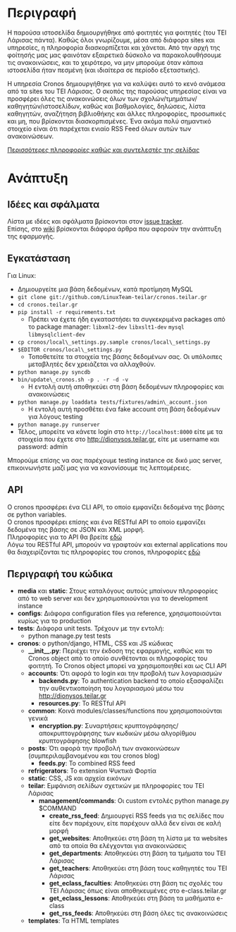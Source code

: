 Περιγραφή
=========

Η παρούσα ιστοσελίδα δημιουργήθηκε από φοιτητές για φοιτητές (του ΤΕΙ Λάρισας
πάντα). Καθώς όλοι γνωρίζουμε, μέσα από διάφορα sites και υπηρεσίες, η
πληροφορία διασκορπίζεται και χάνεται. Από την αρχή της φοίτησής μας μας
φαινόταν εξαιρετικά δύσκολο να παρακολουθήσουμε τις ανακοινώσεις, και το
χειρότερο, να μην μπορούμε όταν κάποια ιστοσελίδα ήταν πεσμένη (και ιδιαίτερα
σε περίοδο εξεταστικής).

Η υπηρεσία Cronos δημιουργήθηκε για να καλύψει αυτό το κενό ανάμεσα από τα
sites του ΤΕΙ Λάρισας. Ο σκοπός της παρούσας υπηρεσίας είναι να προσφέρει όλες
τις ανακοινώσεις όλων των σχολών/τμημάτων/καθηγητών/ιστοσελίδων, καθώς και
βαθμολογίες, δηλώσεις, λίστα καθηγητών, αναζήτηση βιβλιοθήκης και άλλες
πληροφορίες, προσωπικές και μη, που βρίσκονται διασκορπισμένες. Ένα ακόμα πολύ
σημαντικό στοιχείο είναι ότι παρέχεται ενιαίο RSS Feed όλων αυτών των
ανακοινώσεων.

[Περισσότερες πληροφορίες καθώς και συντελεστές της σελίδας](http://cronos.teilar.gr/about)

Ανάπτυξη
========

Ιδέες και σφάλματα
--------------------

Λίστα με ιδέες και σφάλματα βρίσκονται στον [issue tracker](https://github.com/LinuxTeam-teilar/cronos.teilar.gr/issues).  
Επίσης, στο [wiki](https://github.com/LinuxTeam-teilar/cronos.teilar.gr/wiki)
βρίσκονται διάφορα άρθρα που αφορούν την ανάπτυξη της εφαρμογής.

Εγκατάσταση
-----------

Για Linux:

* Δημιουργείτε μια βάση δεδομένων, κατά προτίμηση MySQL
* `git clone git://github.com/LinuxTeam-teilar/cronos.teilar.gr`
* `cd cronos.teilar.gr`
* `pip install -r requirements.txt`
  * Πρέπει να έχετε ήδη εγκαταστήσει τα συγκεκριμένα packages από το package manager: `libxml2-dev` `libxslt1-dev` `mysql` `libmysqlclient-dev`
* `cp cronos/local\_settings.py.sample cronos/local\_settings.py`
* `$EDITOR cronos/local\_settings.py`
  * Τοποθετείτε τα στοιχεία της βάσης δεδομένων σας. Οι υπόλοιπες μεταβλητές
  δεν χρειάζεται να αλλαχθούν.
* `python manage.py syncdb`
* `bin/update\_cronos.sh -p . -r -d -v`
  * Η εντολή αυτή αποθηκεύει στη βάση δεδομένων πληροφορίες και ανακοινώσεις
* `python manage.py loaddata tests/fixtures/admin\_account.json`
  * Η εντολή αυτή προσθέτει ένα fake account στη βάση δεδομένων για λόγους
  testing
* `python manage.py runserver`
* Τέλος, μπορείτε να κάνετε login στο `http://localhost:8000` είτε με τα στοιχεία
που έχετε στο http://dionysos.teilar.gr, είτε με username και password: admin

Μπορούμε επίσης να σας παρέχουμε testing instance σε δικό μας server,
επικοινωνήστε μαζί μας για να κανονίσουμε τις λεπτομέρειες.

API
---

Ο cronos προσφέρει ένα CLI API, το οποίο εμφανίζει δεδομένα της βάσης
σε python variables.  
Ο cronos προσφέρει επίσης και ένα RESTful API το οποίο εμφανίζει
δεδομένα της βάσης σε JSON και XML μορφή.  
Πληροφορίες για το API θα βρείτε [εδώ](https://github.com/LinuxTeam-teilar/cronos.teilar.gr/wiki/API)  
Λόγω του RESTful API, μπορούν να γραφτούν και external applications που θα
διαχειρίζονται τις πληροφορίες του cronos, πληροφορίες [εδώ](https://github.com/LinuxTeam-teilar/cronos.teilar.gr/wiki/External-applications)

Περιγραφή του κώδικα
--------------------

* **media** και **static**: Στους καταλόγους αυτούς μπαίνουν πληροφορίες από το
web server και δεν χρησιμοποιούνται για το development instance
* **configs**: Διάφορα configuration files για reference, χρησιμοποιούνται
κυρίως για το production
* **tests**: Διάφορα unit tests. Τρέχουν με την εντολή:
    * python manage.py test tests
* **cronos**: ο python/django, HTML, CSS και JS κώδικας
    * **\_\_init\_\_.py**: Περιέχει την έκδοση της εφαρμογής, καθώς και το
    Cronos object από το οποίο συνθέτονται οι πληροφορίες του φοιτητή. Το
    Cronos object μπορεί να χρησιμοποιηθεί και ως CLI API
    * **accounts**: Ότι αφορά το login και την προβολή των λογαριασμών
        * **backends.py**: Το authentication backend το οποίο εξασφαλίζει την
        αυθεντικοποίηση του λογαριασμού μέσω του http://dionysos.teilar.gr
        * **resources.py**: Το RESTful API
    * **common**: Κοινά modules/classes/functions που χρησιμοποιούνται γενικά
        * **encryption.py**: Συναρτήσεις κρυπτογράφησης/αποκρυπτογράφησης των
        κωδικών μέσω αλγορίθμου κρυπτογράφησης blowfish
    * **posts**: Ότι αφορά την προβολή των ανακοινώσεων (συμπεριλαμβανομένου
    και του cronos blog)
        * **feeds.py**: Το combined RSS feed
    * **refrigerators**: Το extension Ψυκτικά Φορτία
    * **static**: CSS, JS και αρχεία εικόνων
    * **teilar**: Εμφάνιση σελίδων σχετικών με πληροφορίες του ΤΕΙ Λάρισας
        * **management/commands**: Οι custom εντολές python manage.py $COMMAND
            * **create\_rss\_feed**: Δημιουργεί RSS feeds για τις σελίδες που
            είτε δεν παρέχουν, είτε παρέχουν αλλά δεν είναι σε καλή μορφή
            * **get\_websites**: Αποθηκεύει στη βάση τη λίστα με τα websites
            από τα οποία θα ελέγχονται για ανακοινώσεις
            * **get\_departments**: Αποθηκεύει στη βάση τα τμήματα του ΤΕΙ Λάρισας
            * **get\_teachers**: Αποθηκεύει στη βάση τους καθηγητές του ΤΕΙ Λάρισας
            * **get\_eclass\_faculties**: Αποθηκεύει στη βάση τις σχολές του
            ΤΕΙ Λάρισας όπως είναι αποθηκευμένες στο e-class.teilar.gr
            * **get\_eclass\_lessons**: Αποθηκεύει στη βάση τα μαθήματα e-class
            * **get\_rss\_feeds**: Αποθηκεύει στη βάση όλες τις ανακοινώσεις
    * **templates**: Τα HTML templates
